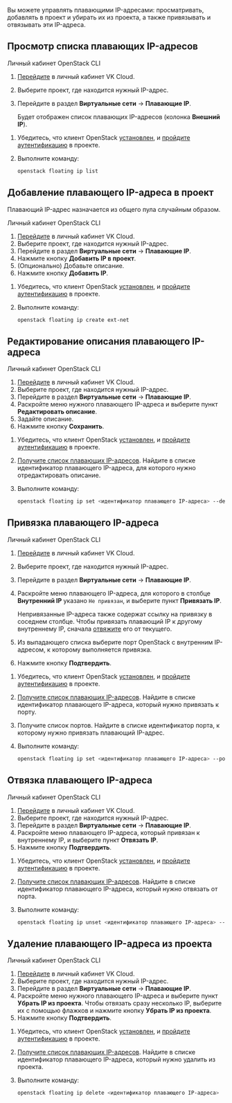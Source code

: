 Вы можете управлять плавающими IP-адресами: просматривать, добавлять в проект и убирать их из проекта, а также привязывать и отвязывать эти IP-адреса.

## Просмотр списка плавающих IP-адресов

<tabs>
<tablist>
<tab>Личный кабинет</tab>
<tab>OpenStack CLI</tab>
</tablist>
<tabpanel>

1. [Перейдите](https://msk.cloud.vk.com/app/) в личный кабинет VK Cloud.
1. Выберите проект, где находится нужный IP-адрес.
1. Перейдите в раздел **Виртуальные сети** → **Плавающие IP**.

   Будет отображен список плавающих IP-адресов (колонка **Внешний IP**).

</tabpanel>
<tabpanel>

1. Убедитесь, что клиент OpenStack [установлен](/ru/tools-for-using-services/cli/openstack-cli#1_ustanovite_klient_openstack), и [пройдите аутентификацию](/ru/tools-for-using-services/cli/openstack-cli#3_proydite_autentifikaciyu) в проекте.

1. Выполните команду:

   ```bash
   openstack floating ip list
   ```

</tabpanel>
</tabs>

## Добавление плавающего IP-адреса в проект

<warn>

Плавающий IP-адрес назначается из общего пула случайным образом.

</warn>

<tabs>
<tablist>
<tab>Личный кабинет</tab>
<tab>OpenStack CLI</tab>
</tablist>
<tabpanel>

1. [Перейдите](https://msk.cloud.vk.com/app/) в личный кабинет VK Cloud.
1. Выберите проект, где находится нужный IP-адрес.
1. Перейдите в раздел **Виртуальные сети** → **Плавающие IP**.
1. Нажмите кнопку **Добавить IP в проект**.
1. (Опционально) Добавьте описание.
1. Нажмите кнопку **Добавить IP**.

</tabpanel>
<tabpanel>

1. Убедитесь, что клиент OpenStack [установлен](/ru/tools-for-using-services/cli/openstack-cli#1_ustanovite_klient_openstack), и [пройдите аутентификацию](/ru/tools-for-using-services/cli/openstack-cli#3_proydite_autentifikaciyu) в проекте.

1. Выполните команду:

   ```bash
   openstack floating ip create ext-net
   ```

</tabpanel>
</tabs>

## Редактирование описания плавающего IP-адреса

<tabs>
<tablist>
<tab>Личный кабинет</tab>
<tab>OpenStack CLI</tab>
</tablist>
<tabpanel>

1. [Перейдите](https://msk.cloud.vk.com/app/) в личный кабинет VK Cloud.
1. Выберите проект, где находится нужный IP-адрес.
1. Перейдите в раздел **Виртуальные сети** → **Плавающие IP**.
1. Раскройте меню нужного плавающего IP-адреса и выберите пункт **Редактировать описание**.
1. Задайте описание.
1. Нажмите кнопку **Сохранить**.

</tabpanel>
<tabpanel>

1. Убедитесь, что клиент OpenStack [установлен](/ru/tools-for-using-services/cli/openstack-cli#1_ustanovite_klient_openstack), и [пройдите аутентификацию](/ru/tools-for-using-services/cli/openstack-cli#3_proydite_autentifikaciyu) в проекте.

1. [Получите список плавающих IP-адресов](#prosmotr_spiska_plavayushchih_ip_adresov). Найдите в списке идентификатор плавающего IP-адреса, для которого нужно отредактировать описание.

1. Выполните команду:

   ```bash
   openstack floating ip set <идентификатор плавающего IP-адреса> --description "<описание>"
   ```

</tabpanel>
</tabs>

## Привязка плавающего IP-адреса

<tabs>
<tablist>
<tab>Личный кабинет</tab>
<tab>OpenStack CLI</tab>
</tablist>
<tabpanel>

1. [Перейдите](https://msk.cloud.vk.com/app/) в личный кабинет VK Cloud.
1. Выберите проект, где находится нужный IP-адрес.
1. Перейдите в раздел **Виртуальные сети** → **Плавающие IP**.
1. Раскройте меню плавающего IP-адреса, для которого в столбце **Внутренний IP** указано `Не привязан`, и выберите пункт **Привязать IP**.

   <info>Непривязанные IP-адреса также содержат ссылку на привязку в соседнем столбце.
Чтобы привязать плавающий IP к другому внутреннему IP, сначала [отвяжите](#otvyazka_plavayushchego_ip_adresa) его от текущего.</info>

1. Из выпадающего списка выберите порт OpenStack с внутренним IP-адресом, к которому выполняется привязка.
1. Нажмите кнопку **Подтвердить**.

</tabpanel>
<tabpanel>

1. Убедитесь, что клиент OpenStack [установлен](/ru/tools-for-using-services/cli/openstack-cli#1_ustanovite_klient_openstack), и [пройдите аутентификацию](/ru/tools-for-using-services/cli/openstack-cli#3_proydite_autentifikaciyu) в проекте.

1. [Получите список плавающих IP-адресов](#prosmotr_spiska_plavayushchih_ip_adresov). Найдите в списке идентификатор плавающего IP-адреса, который нужно привязать к порту.
1. Получите список портов. Найдите в списке идентификатор порта, к которому нужно привязать плавающий IP-адрес.
1. Выполните команду:

   ```bash
   openstack floating ip set <идентификатор плавающего IP-адреса> --port <идентификатор порта>
   ```

</tabpanel>
</tabs>

## Отвязка плавающего IP-адреса

<tabs>
<tablist>
<tab>Личный кабинет</tab>
<tab>OpenStack CLI</tab>
</tablist>
<tabpanel>

1. [Перейдите](https://msk.cloud.vk.com/app/) в личный кабинет VK Cloud.
1. Выберите проект, где находится нужный IP-адрес.
1. Перейдите в раздел **Виртуальные сети** → **Плавающие IP**.
1. Раскройте меню плавающего IP-адреса, который привязан к внутреннему IP, и выберите пункт **Отвязать IP**.
1. Нажмите кнопку **Подтвердить**.

</tabpanel>
<tabpanel>

1. Убедитесь, что клиент OpenStack [установлен](/ru/tools-for-using-services/cli/openstack-cli#1_ustanovite_klient_openstack), и [пройдите аутентификацию](/ru/tools-for-using-services/cli/openstack-cli#3_proydite_autentifikaciyu) в проекте.

1. [Получите список плавающих IP-адресов](#prosmotr_spiska_plavayushchih_ip_adresov). Найдите в списке идентификатор плавающего IP-адреса, который нужно отвязать от порта.

1. Выполните команду:

   ```bash
   openstack floating ip unset <идентификатор плавающего IP-адреса> --port
   ```

</tabpanel>
</tabs>

## Удаление плавающего IP-адреса из проекта

<tabs>
<tablist>
<tab>Личный кабинет</tab>
<tab>OpenStack CLI</tab>
</tablist>
<tabpanel>

1. [Перейдите](https://msk.cloud.vk.com/app/) в личный кабинет VK Cloud.
1. Выберите проект, где находится нужный IP-адрес.
1. Перейдите в раздел **Виртуальные сети** → **Плавающие IP**.
1. Раскройте меню нужного плавающего IP-адреса и выберите пункт **Убрать IP из проекта**. Чтобы отвязать сразу несколько IP, выберите их с помощью флажков и нажмите кнопку **Убрать IP из проекта**.
1. Нажмите кнопку **Подтвердить**.

</tabpanel>
<tabpanel>

1. Убедитесь, что клиент OpenStack [установлен](/ru/tools-for-using-services/cli/openstack-cli#1_ustanovite_klient_openstack), и [пройдите аутентификацию](/ru/tools-for-using-services/cli/openstack-cli#3_proydite_autentifikaciyu) в проекте.

1. [Получите список плавающих IP-адресов](#prosmotr_spiska_plavayushchih_ip_adresov). Найдите в списке идентификатор плавающего IP-адреса, который нужно удалить из проекта.

1. Выполните команду:

   ```bash
   openstack floating ip delete <идентификатор плавающего IP-адреса>
   ```

</tabpanel>
</tabs>
